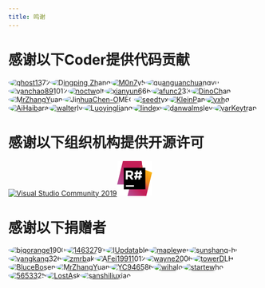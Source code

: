 ```yaml
---
title: 鸣谢
---
```


# 感谢以下Coder提供代码贡献

<p><a style="border:0" href="https://github.com/ghost1372" target="_blank" rel="noopener"><img style="border-radius:50%!important" width="64" height="64" src="https://avatars0.githubusercontent.com/u/9213496?s=64&amp;v=4" alt="ghost1372"></a><a style="border:0" href="https://github.com/DingpingZhang" target="_blank" rel="noopener"><img style="border-radius:50%!important" width="64" height="64" src="https://avatars0.githubusercontent.com/u/8541016?s=64&v=4" alt="Dingping Zhang"></a><a style="border:0" href="https://github.com/M0n7y5" target="_blank" rel="noopener"><img style="border-radius:50%!important" width="64" height="64" src="https://avatars0.githubusercontent.com/u/17201053?s=64&v=4" alt="M0n7y5"></a><a style="border:0" href="https://github.com/guanguanchuangyu" target="_blank" rel="noopener"><img style="border-radius:50%!important" width="64" height="64" src="https://avatars1.githubusercontent.com/u/25916858?s=64&v=4" alt="guanguanchuangyu"></a><a style="border:0" href="https://github.com/yanchao891012" target="_blank" rel="noopener"><img style="border-radius:50%!important" width="64" height="64" src="https://avatars0.githubusercontent.com/u/16846702?s=64&v=4" alt="yanchao891012"></a><a style="border:0" href="https://github.com/noctwolf" target="_blank" rel="noopener"><img style="border-radius:50%!important" width="64" height="64" src="https://avatars3.githubusercontent.com/u/21022467?s=64&v=4" alt="noctwolf"></a><a style="border:0" href="https://github.com/xianyun666" target="_blank" rel="noopener"><img style="border-radius:50%!important" width="64" height="64" src="https://avatars1.githubusercontent.com/u/22339210?s=64&v=4" alt="xianyun666"></a><a style="border:0" href="https://github.com/afunc233" target="_blank" rel="noopener"><img style="border-radius:50%!important" width="64" height="64" src="https://avatars1.githubusercontent.com/u/19919631?s=64&v=4" alt="afunc233"></a><a style="border:0" href="https://github.com/DinoChan" target="_blank" rel="noopener"><img style="border-radius:50%!important" width="64" height="64" src="https://avatars1.githubusercontent.com/u/6076257?s=64&v=4" alt="DinoChan"></a><a style="border:0" href="https://github.com/MrZhangYuan" target="_blank" rel="noopener"><img style="border-radius:50%!important" width="64" height="64" src="https://avatars2.githubusercontent.com/u/16384123?s=64&v=4" alt="MrZhangYuan"></a><a style="border:0" href="https://github.com/JinhuaChen-OMEC" target="_blank" rel="noopener"><img style="border-radius:50%!important" width="64" height="64" src="https://avatars0.githubusercontent.com/u/47024703?s=64&v=4" alt="JinhuaChen-OMEC"></a><a style="border:0" href="https://github.com/seedtyx" target="_blank" rel="noopener"><img style="border-radius:50%!important" width="64" height="64" src="https://avatars2.githubusercontent.com/u/5851975?s=64&v=4" alt="seedtyx"></a><a style="border:0" href="https://github.com/KleinPan" target="_blank" rel="noopener"><img style="border-radius:50%!important" width="64" height="64" src="https://avatars2.githubusercontent.com/u/34428802?s=64&v=4" alt="KleinPan"></a><a style="border:0" href="https://github.com/yxhq" target="_blank" rel="noopener"><img style="border-radius:50%!important" width="64" height="64" src="https://avatars3.githubusercontent.com/u/10378954?s=64&v=4" alt="yxhq"></a><a style="border:0" href="https://github.com/AiHaibara" target="_blank" rel="noopener"><img style="border-radius:50%!important" width="64" height="64" src="https://avatars3.githubusercontent.com/u/5195234?s=64&v=4" alt="AiHaibara"></a><a style="border:0" href="https://github.com/walterlv" target="_blank" rel="noopener"><img style="border-radius:50%!important" width="64" height="64" src="https://avatars3.githubusercontent.com/u/9959623?s=64&v=4" alt="walterlv"></a><a style="border:0" href="https://github.com/Luoyingliang" target="_blank" rel="noopener"><img style="border-radius:50%!important" width="64" height="64" src="https://avatars2.githubusercontent.com/u/29297262?s=64&v=4" alt="Luoyingliang"></a><a style="border:0" href="https://github.com/lindexi" target="_blank" rel="noopener"><img style="border-radius:50%!important" width="64" height="64" src="https://avatars3.githubusercontent.com/u/16054566?s=64&v=4" alt="lindexi"></a><a style="border:0" href="https://github.com/danwalmsley" target="_blank" rel="noopener"><img style="border-radius:50%!important" width="64" height="64" src="https://avatars1.githubusercontent.com/u/4672627?s=64&v=4" alt="danwalmsley"></a><a style="border:0" href="https://github.com/varKeytrap" target="_blank" rel="noopener"><img style="border-radius:50%!important" width="64" height="64" src="https://avatars0.githubusercontent.com/u/17864005?s=64&v=4" alt="varKeytrap"></a></p>

# 感谢以下组织机构提供开源许可

<p><a style="border:0" href="https://visualstudio.microsoft.com/free-developer-offers/" target="_blank" rel="noopener"><img width="70" height="70" src="https://raw.githubusercontent.com/HandyOrg/HandyOrgResource/master/HandyControl/Resources/vs2019_logo.png" alt="Visual Studio Community 2019"></a><a style="border:0" href="https://www.jetbrains.com/?from=HandyControl" target="_blank" rel="noopener"><img width="70" height="70" src="https://raw.githubusercontent.com/HandyOrg/HandyOrgResource/master/HandyControl/Resources/resharper_logo.png" alt="JetBrains"></a></p>

# 感谢以下捐赠者

<p><a style="border:0" href="https://github.com/bigorange1900" target="_blank" rel="noopener"><img style="border-radius:50%!important" width="64" height="64" src="https://avatars1.githubusercontent.com/u/49062011?s=64&v=4" alt="bigorange1900"></a><a style="border:0" href="https://github.com/14632791" target="_blank" rel="noopener"><img style="border-radius:50%!important" style="border-radius:50%!important" width="64" height="64" src="https://avatars3.githubusercontent.com/u/27358331?s=64&v=4" alt="14632791"></a><a style="border:0" href="https://github.com/IUpdatable" target="_blank" rel="noopener"><img style="border-radius:50%!important" style="border-radius:50%!important" width="64" height="64" src="https://avatars2.githubusercontent.com/u/51181716?s=64&v=4" alt="IUpdatable"></a><a style="border:0" href="https://github.com/maplewei" target="_blank" rel="noopener"><img style="border-radius:50%!important" width="64" height="64" src="https://avatars1.githubusercontent.com/u/13778095?s=64&v=4" alt="maplewei"></a><a style="border:0" href="https://github.com/sunshang-hl" target="_blank" rel="noopener"><img style="border-radius:50%!important" width="64" height="64" src="https://avatars1.githubusercontent.com/u/34593206?s=64&v=4" alt="sunshang-hl"></a><a style="border:0" href="https://github.com/yangkang326" target="_blank" rel="noopener"><img style="border-radius:50%!important" width="64" height="64" src="https://avatars1.githubusercontent.com/u/51224259?s=64&v=4" alt="yangkang326"></a><a style="border:0" href="https://github.com/zmrbak" target="_blank" rel="noopener"><img style="border-radius:50%!important" width="64" height="64" src="https://avatars3.githubusercontent.com/u/7257543?s=64&v=4" alt="zmrbak"></a><a style="border:0" href="https://github.com/AFei19911012" target="_blank" rel="noopener"><img style="border-radius:50%!important" width="64" height="64" src="https://avatars0.githubusercontent.com/u/31465314?s=64&v=4" alt="AFei19911012"></a><a style="border:0" href="https://github.com/wayne2006" target="_blank" rel="noopener"><img style="border-radius:50%!important" width="64" height="64" src="https://avatars0.githubusercontent.com/u/21210915?s=64&v=4" alt="wayne2006"></a><a style="border:0" href="https://github.com/towerDLH" target="_blank" rel="noopener"><img style="border-radius:50%!important" width="64" height="64" src="https://avatars1.githubusercontent.com/u/53053537?s=64&v=4" alt="towerDLH"></a><a style="border:0" href="https://github.com/BluceBosen" target="_blank" rel="noopener"><img style="border-radius:50%!important" width="64" height="64" src="https://avatars3.githubusercontent.com/u/24750822?s=64&v=4" alt="BluceBosen"></a><a style="border:0" href="https://github.com/MrZhangYuan" target="_blank" rel="noopener"><img style="border-radius:50%!important" width="64" height="64" src="https://avatars2.githubusercontent.com/u/16384123?s=64&v=4" alt="MrZhangYuan"></a><a style="border:0" href="https://github.com/YC946586" target="_blank" rel="noopener"><img style="border-radius:50%!important" width="64" height="64" src="https://avatars2.githubusercontent.com/u/49895722?s=64&v=4" alt="YC946586"></a><a style="border:0" href="https://github.com/wihalo" target="_blank" rel="noopener"><img style="border-radius:50%!important" width="64" height="64" src="https://avatars0.githubusercontent.com/u/26402999?s=64&v=4" alt="wihalo"></a><a style="border:0" href="https://github.com/startewho" target="_blank" rel="noopener"><img style="border-radius:50%!important" width="64" height="64" src="https://avatars0.githubusercontent.com/u/898009?s=64&v=4" alt="startewho"></a><a style="border:0" href="https://github.com/5653325" target="_blank" rel="noopener"><img style="border-radius:50%!important" width="64" height="64" src="https://avatars1.githubusercontent.com/u/3361135?s=64&v=4" alt="5653325"></a><a style="border:0" href="https://github.com/LostAsk" target="_blank" rel="noopener"><img style="border-radius:50%!important" width="64" height="64" src="https://avatars0.githubusercontent.com/u/46678241?s=64&v=4" alt="LostAsk"></a><a style="border:0" href="https://github.com/sanshiliuxiao" target="_blank" rel="noopener"><img style="border-radius:50%!important" width="64" height="64" src="https://avatars3.githubusercontent.com/u/25658690?s=64&v=4" alt="sanshiliuxiao"></a></p>